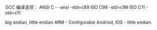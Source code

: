 GCC 编译选项：
ANSI C - -ansi -std=c89
ISO C99 -std=c99
ISO C11 -std=c11

big endian, little endian
ARM - Configurable
Andriod, IOS - little endian.

